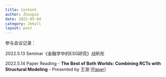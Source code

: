 ```yaml
---
title: Content
author: Zhuopie
date: 2022-05-04
category: Jekyll
layout: post
---
```


参与会议记录：

2022.5.13  Seminar《金融学中的ESG研究》战昕彤

2022.5.14  Paper Reading - **The Best of Both Worlds: Combining RCTs with Structural Modeling** - Presented by 王澍 [[Paper]](http://github.com/Zhuopie/Zhuopie.github.io/blob/_pages/thebestofbothworld.pdf)

